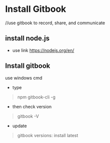 # Install Gitbook

//use gitbook to record, share, and communicate

## install node.js

* use link https://nodejs.org/en/


## Install gitbook
use windows cmd

* type 
> npm gitbook-cli -g
* then check version
> gitbook -V
* update
> gitbook versions: install latest